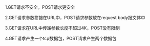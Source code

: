 1.GET请求不安全，POST请求更安全

2.GET请求参数拼接在URL中，POST请求参数放在request body报文体中

3.GET请求在URL中传递参数长度不超过4K，POST没有限制

4.GET请求产生一个tcp数据包，POST请求产生两个数据包

